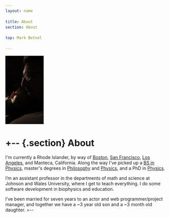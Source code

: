 ```yaml
---
layout: name

title: About
section: About

top: Mark Betnel

---
```


<img class='inset right' src='../images/sleeping.jpg' title='Galen at rest' alt='Live to sleep...' width='120px' />

+-- {.section}
About
=====

I'm currently a Rhode Islander, by way of [Boston][bu], [San Francisco][sfsu],
[Los Angeles][mudd], and Manteca, California.  Along the way I've picked up a
[BS in Physics][mudd], master's degrees in [Philosophy][sfsu] and
[Physics][uri], and a PhD in [Physics][bu].  

I’m an assistant professor in the departments of math and science at Johnson
and Wales University, where I get to teach everything. I do some software
development in biophysics and education.

I’ve been married for seven years to an actor and web programmer/project
manager, and together we have a ~3 year old son and a ~3 month old daughter.
=--

[bu]: http://buphy.bu.edu
[mudd]: http://www.hmc.edu
[sfsu]: http://www.sfsu.edu
[uri]: http://www.uri.edu

